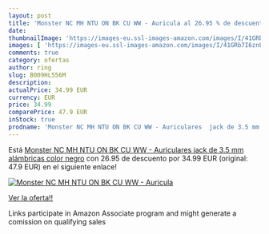 ```yaml
---
layout: post
title: 'Monster NC MH NTU ON BK CU WW - Auricula al 26.95 % de descuento'
date: 
thumbnailImage: 'https://images-eu.ssl-images-amazon.com/images/I/41GRb7I6znL._SL200_.jpg'
images: [ 'https://images-eu.ssl-images-amazon.com/images/I/41GRb7I6znL._SL200_.jpg' ]
comments: true
category: ofertas
author: ring
slug: B009HL556M
description:
actualPrice: 34.99 EUR
currency: EUR
price: 34.99
comparePrice: 47.9 EUR
inStock: true
prodname: 'Monster NC MH NTU ON BK CU WW - Auriculares  jack de 3.5 mm  alámbricas  color negro'
---
```


Está [Monster NC MH NTU ON BK CU WW - Auriculares  jack de 3.5 mm  alámbricas  color negro](https://www.amazon.es/dp/B009HL556M/?tag=tolees-21) con 26.95 de descuento por 34.99 EUR (original: 47.9 EUR) en el siguiente enlace!

[![Monster NC MH NTU ON BK CU WW - Auricula](https://images-eu.ssl-images-amazon.com/images/I/41GRb7I6znL._SL200_.jpg)](https://www.amazon.es/dp/B009HL556M/?tag=tolees-21)

[Ver la oferta!!](https://www.amazon.es/dp/B009HL556M/?tag=tolees-21)

Links participate in Amazon Associate program and might generate a comission on qualifying sales


